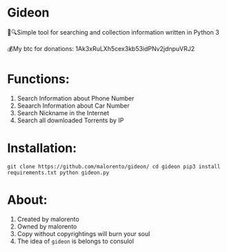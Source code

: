 # Gideon 
🧥🔍Simple tool for searching and collection information written in Python 3

💰My btc for donations: 1Ak3xRuLXh5cex3kb53idPNv2jdnpuVRJ2

# Functions:
1. Search Information about Phone Number
2. Seaarch Information about Car Number
3. Search Nickname in the Internet
4. Search all downloaded Torrents by IP

# Installation:
``git clone https://github.com/malorento/gideon/
cd gideon
pip3 install requirements.txt
python gideon.py``

# About:
1. Created by malorento
2. Owned by malorento
3. Copy without copyrightings will burn your soul
4. The idea of ``gideon`` is belongs to consulol
